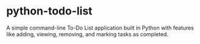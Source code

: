 # python-todo-list
A simple command-line To-Do List application built in Python with features like adding, viewing, removing, and marking tasks as completed.
